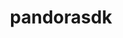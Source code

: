 ---
title: "pandorasdk"
layout: cache
categories: [package, develop]
meta: {"compilers": ["gcc@11.4.0"], "num_specs": 7, "num_specs_by_stack": {"hep": 7, "root": 7}, "oss": ["ubuntu22.04"], "platforms": ["linux"], "stacks": ["hep", "root"], "targets": ["x86_64_v3"], "versions": ["3.4.2"]}
spec_details: [{"compiler": "gcc@11.4.0", "hash": "532fy6iftyaqqmquolypj43r6vxkuvcr", "os": "ubuntu22.04", "platform": "linux", "size": "-", "stacks": ["hep", "root"], "target": "x86_64_v3", "variants": ["build_system=cmake", "build_type=Release", "cxxstd=17", "generator=make", "~ipo"], "versions": ["3.4.2"]}, {"compiler": "gcc@11.4.0", "hash": "637wgjoexroyz5unbhmxyrf5v4mwd7hm", "os": "ubuntu22.04", "platform": "linux", "size": "-", "stacks": ["hep", "root"], "target": "x86_64_v3", "variants": ["build_system=cmake", "build_type=Release", "cxxstd=17", "generator=make", "~ipo"], "versions": ["3.4.2"]}, {"compiler": "gcc@11.4.0", "hash": "7az5yekc6kzlweicti4zn47nknvoypxu", "os": "ubuntu22.04", "platform": "linux", "size": "-", "stacks": ["hep", "root"], "target": "x86_64_v3", "variants": ["build_system=cmake", "build_type=Release", "cxxstd=17", "generator=make", "~ipo"], "versions": ["3.4.2"]}, {"compiler": "gcc@11.4.0", "hash": "a3jxgim34ryo3276uxxp7v56tifumoyy", "os": "ubuntu22.04", "platform": "linux", "size": "-", "stacks": ["hep", "root"], "target": "x86_64_v3", "variants": ["build_system=cmake", "build_type=Release", "cxxstd=17", "generator=make", "~ipo"], "versions": ["3.4.2"]}, {"compiler": "gcc@11.4.0", "hash": "n3ualfalqbiguwnqcegnwzjhpnntit3i", "os": "ubuntu22.04", "platform": "linux", "size": "-", "stacks": ["hep", "root"], "target": "x86_64_v3", "variants": ["build_system=cmake", "build_type=Release", "cxxstd=17", "generator=make", "~ipo"], "versions": ["3.4.2"]}, {"compiler": "gcc@11.4.0", "hash": "s2jf7h3kuwxupnclkr4rkn2735st5uni", "os": "ubuntu22.04", "platform": "linux", "size": "-", "stacks": ["hep", "root"], "target": "x86_64_v3", "variants": ["build_system=cmake", "build_type=Release", "cxxstd=17", "generator=make", "~ipo"], "versions": ["3.4.2"]}, {"compiler": "gcc@11.4.0", "hash": "t4il4i3gdcyc63jxz7vxrdsoiyyxqz3p", "os": "ubuntu22.04", "platform": "linux", "size": "-", "stacks": ["hep", "root"], "target": "x86_64_v3", "variants": ["build_system=cmake", "build_type=Release", "cxxstd=17", "generator=make", "~ipo"], "versions": ["3.4.2"]}]
---